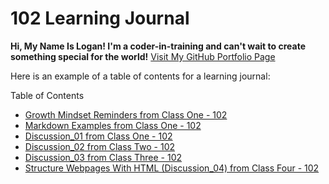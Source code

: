 # 102 Learning Journal

**Hi, My Name Is Logan! I'm a coder-in-training and can't wait to create something special for the world!**
[Visit My GitHub Portfolio Page](https://github.com/LSchultz15)

Here is an example of a table of contents for a learning journal:

Table of Contents

- [Growth Mindset Reminders from Class One - 102](/GrowthMindset.md)
- [Markdown Examples from Class One - 102](/MarkdownExamples.md)
- [Discussion_01 from Class One - 102](/Discussion_01.md)
- [Discussion_02 from Class Two - 102](/Discussion_02.md)
- [Discussion_03 from Class Three - 102](/Discussion_03.md)
- [Structure Webpages With HTML (Discussion_04) from Class Four - 102](/Structure_Webpages_With_HTML.md)

